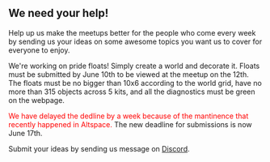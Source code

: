 <h2 id='help_us'>We need your help!</h2>
<p>Help up us make the meetups better for the people who come every week by sending us your ideas on some awesome topics you want us to cover for everyone to enjoy.</p>
<p>We're working on pride floats! Simply create a world and decorate it. Floats must be submitted by June 10th to be viewed at the meetup on the 12th. The floats must be no bigger than 10x6 according to the world grid, have no more than 315 objects across 5 kits, and all the diagnostics must be green on the webpage.</p>
<p><span style="color:#ff0000;">We have delayed the dedline by a week because of the mantinence that recently happened in Altspace.</span> The new deadline for submissions is now June 17th.</p>
<p>Submit your ideas by sending us message on <a href="https://discord.me/vrlgbtq" target="_blank">Discord</a>.</p>